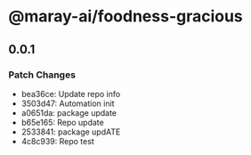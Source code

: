 # @maray-ai/foodness-gracious

## 0.0.1

### Patch Changes

- bea36ce: Update repo info
- 3503d47: Automation init
- a0651da: package update
- b65e165: Repo update
- 2533841: package updATE
- 4c8c939: Repo test
